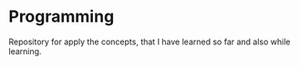 # Programming
Repository for apply the concepts, that I have learned so far and also while learning.

